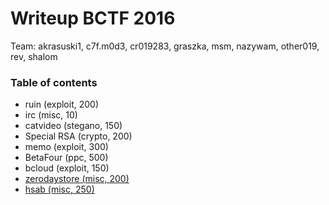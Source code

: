 # Writeup BCTF 2016

Team: akrasuski1, c7f.m0d3, cr019283, graszka, msm, nazywam, other019, rev, shalom

### Table of contents
* ruin (exploit, 200)
* irc (misc, 10)
* catvideo (stegano, 150)
* Special RSA (crypto, 200)
* memo (exploit, 300)
* BetaFour (ppc, 500)
* bcloud (exploit, 150)
* [zerodaystore (misc, 200)](misc_200_zerodaystore)
* [hsab (misc, 250)](misc_200_hsab)

